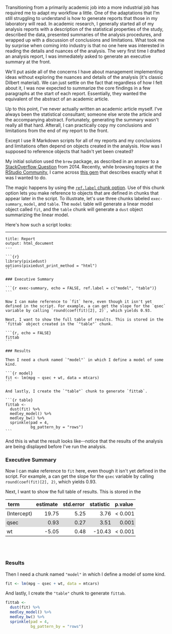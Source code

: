 <!-- 
---
layout: post
title: "Executive Summaries in R Markdown"
date: 2017-09-22
---
-->

Transitioning from a primarily academic job into a more industrial job
has required me to adapt my workflow a little. One of the adaptations
that I'm still struggling to understand is how to generate reports that
those in my laboratory will read. In academic research, I generally
started all of my analysis reports with a description of the statistical
properties of the study, described the data, presented summaries of the
analysis procedures, and wrapped up with a discussion of conclusions and
limitations. What took me by surprise when coming into industry is that
no one here was interested in reading the details and nuances of the
analysis. The very first time I drafted an analysis report, I was
immediately asked to generate an executive summary at the front.

<!--excerpt-->

We'll put aside all of the concerns I have about management implementing
ideas without exploring the nuances and details of the analysis (it's
classic Dilbert material). We can just settle on the fact that
regardless of how I felt about it, I was now expected to summarize the
core findings in a few paragraphs at the start of each report.
Essentially, they wanted the equivalent of the abstract of an academic
article.

Up to this point, I've never actually written an academic article
myself. I've always been the statistical consultant; someone else wrote
the article and the accompanying abstract. Fortunately, generating the
summary wasn't really all that hard. Afterall, I can practically copy my
conclusions and limitations from the end of my report to the front.

Except I use R Markdown scripts for all of my reports and my conclusions
and limitations often depend on objects created in the analysis. How was
I supposed to reference objects that hadn't yet been created?

My initial solution used the `brew` package, as described in an answer
to a [StackOverflow
Question](https://stackoverflow.com/questions/23570718/creating-summaries-at-the-top-of-a-knitr-report-that-use-variables-that-are-defi)
from 2014. Recently, while browsing topics at the [RStudio
Community](community.rstudio.com), I came across [this
gem](https://community.rstudio.com/t/best-practices-for-organizing-rmarkdown-projects/914)
that describes exactly what it was I wanted to do.

The magic happens by using the [`ref.label` chunk
option](https://yihui.name/knitr/options/#code-chunk). Use of this chunk
option lets you make reference to objects that are defined in chunks
that appear later in the script. To illustrate, let's use three chunks
labeled `exec-summary`, `model`, and `table`. The `model` table will
generate a linear model object called `fit`, and the `table` chunk will
generate a `dust` object summarizing the linear model.

Here's how such a script looks:

---
    title: Report
    output: html_document
    ---
    
    ```{r}
    library(pixiedust)
    options(pixiedust_print_method = "html")
    ```
    
    ### Executive Summary 

    ```{r exec-summary, echo = FALSE, ref.label = c("model", "table")}
    ```

    Now I can make reference to `fit` here, even though it isn't yet defined in the script. For example, a can get the slope for the `qsec` variable by calling `round(coef(fit)[2], 2)`, which yields 0.93.

    Next, I want to show the full table of results. This is stored in the `fittab` object created in the `"table"` chunk.

    ```{r, echo = FALSE}
    fittab
    ```
    
    ### Results

    Then I need a chunk named `"model"` in which I define a model of some kind.

    ```{r model}
    fit <- lm(mpg ~ qsec + wt, data = mtcars)
    ```

    And lastly, I create the `"table"` chunk to generate `fittab`.

    ```{r table}
    fittab <- 
      dust(fit) %>%
      medley_model() %>% 
      medley_bw() %>% 
      sprinkle(pad = 4,
               bg_pattern_by = "rows")
    ```
    
And this is what the result looks like--notice that the results of the analysis are being displayed before I've run the analysis.

### Executive Summary 

Now I can make reference to `fit` here, even though it isn't yet defined
in the script. For example, a can get the slope for the `qsec` variable
by calling `round(coef(fit)[2], 2)`, which yields 0.93.

Next, I want to show the full table of results. This is stored in the

<table align="center" style="border-collapse:collapse;">
<tr>
<th colspan="1" ; rowspan="1" ; style="text-align:left;border-top:1px solid Black;">
term
</th>
<th colspan="1" ; rowspan="1" ; style="text-align:right;border-top:1px solid Black;">
estimate
</th>
<th colspan="1" ; rowspan="1" ; style="text-align:right;border-top:1px solid Black;">
std.error
</th>
<th colspan="1" ; rowspan="1" ; style="text-align:right;border-top:1px solid Black;">
statistic
</th>
<th colspan="1" ; rowspan="1" ; style="text-align:right;border-top:1px solid Black;">
p.value
</th>
</tr>
<tr>
<td colspan="1" ; rowspan="1" ; style="text-align:left;background-color:#FFFFFF;border-top:1px solid Black;padding:4px;">
(Intercept)
</td>
<td colspan="1" ; rowspan="1" ; style="text-align:right;background-color:#FFFFFF;border-top:1px solid Black;padding:4px;">
19.75
</td>
<td colspan="1" ; rowspan="1" ; style="text-align:right;background-color:#FFFFFF;border-top:1px solid Black;padding:4px;">
5.25
</td>
<td colspan="1" ; rowspan="1" ; style="text-align:right;background-color:#FFFFFF;border-top:1px solid Black;padding:4px;">
3.76
</td>
<td colspan="1" ; rowspan="1" ; style="text-align:right;background-color:#FFFFFF;border-top:1px solid Black;padding:4px;">
&lt; 0.001
</td>
</tr>
<tr>
<td colspan="1" ; rowspan="1" ; style="text-align:left;background-color:#DDDDDD;padding:4px;">
qsec
</td>
<td colspan="1" ; rowspan="1" ; style="text-align:right;background-color:#DDDDDD;padding:4px;">
0.93
</td>
<td colspan="1" ; rowspan="1" ; style="text-align:right;background-color:#DDDDDD;padding:4px;">
0.27
</td>
<td colspan="1" ; rowspan="1" ; style="text-align:right;background-color:#DDDDDD;padding:4px;">
3.51
</td>
<td colspan="1" ; rowspan="1" ; style="text-align:right;background-color:#DDDDDD;padding:4px;">
0.001
</td>
</tr>
<tr>
<td colspan="1" ; rowspan="1" ; style="text-align:left;background-color:#FFFFFF;border-bottom:1px solid Black;padding:4px;">
wt
</td>
<td colspan="1" ; rowspan="1" ; style="text-align:right;background-color:#FFFFFF;border-bottom:1px solid Black;padding:4px;">
-5.05
</td>
<td colspan="1" ; rowspan="1" ; style="text-align:right;background-color:#FFFFFF;border-bottom:1px solid Black;padding:4px;">
0.48
</td>
<td colspan="1" ; rowspan="1" ; style="text-align:right;background-color:#FFFFFF;border-bottom:1px solid Black;padding:4px;">
-10.43
</td>
<td colspan="1" ; rowspan="1" ; style="text-align:right;background-color:#FFFFFF;border-bottom:1px solid Black;padding:4px;">
&lt; 0.001
</td>
</tr>
</table>
</br></br>

### Results

Then I need a chunk named `"model"` in which I define a model of some
kind.

```r
fit <- lm(mpg ~ qsec + wt, data = mtcars)
```

And lastly, I create the `"table"` chunk to generate `fittab`.

```r
fittab <- 
  dust(fit) %>%
  medley_model() %>% 
  medley_bw() %>% 
  sprinkle(pad = 4,
           bg_pattern_by = "rows")
``` 


